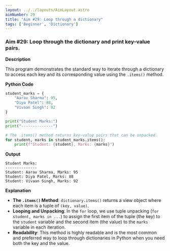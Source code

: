 ```yaml
---
layout: ../../layouts/AimLayout.astro
aimNumber: 29
title: "Aim #29: Loop through a dictionary"
tags: ['Beginner', 'Dictionary']
---
```


### Aim #29: Loop through the dictionary and print key-value pairs.

**Description**

This program demonstrates the standard way to iterate through a dictionary to access each key and its corresponding value using the `.items()` method.

**Python Code**

```python
student_marks = {
    "Aarav Sharma": 95,
    "Diya Patel": 88,
    "Vivaan Singh": 92
}

print("Student Marks:")
print("--------------")

# The .items() method returns key-value pairs that can be unpacked.
for student, marks in student_marks.items():
    print(f"Student: {student}, Marks: {marks}")
```

**Output**

```text
Student Marks:
--------------
Student: Aarav Sharma, Marks: 95
Student: Diya Patel, Marks: 88
Student: Vivaan Singh, Marks: 92
```

**Explanation**

- **The `.items()` Method**: `dictionary.items()` returns a view object where each item is a tuple of `(key, value)`.
- **Looping and Unpacking**: In the `for` loop, we use tuple unpacking (`for student, marks in ...`) to assign the first item of the tuple (the key) to the `student` variable and the second item (the value) to the `marks` variable in each iteration.
- **Readability**: This method is highly readable and is the most common and preferred way to loop through dictionaries in Python when you need both the key and the value.
